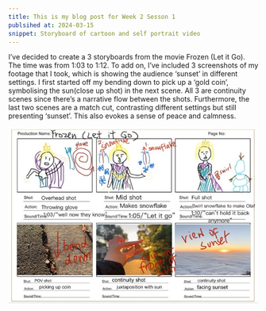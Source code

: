 ```yaml
---
title: This is my blog post for Week 2 Sesson 1
publsihed at: 2024-03-15
snippet: Storyboard of cartoon and self portrait video
---
```



I’ve decided to create a 3 storyboards from the movie Frozen (Let it Go). The time was from 1:03 to 1:12. To add on, I’ve included 3 screenshots of my footage that I took, which is showing the audience ‘sunset’ in different settings. I first started off my bending down to pick up a ‘gold coin’, symbolising  the sun(close up shot) in the next scene. All 3 are continuity scenes since there’s a narrative flow between the shots. Furthermore, the last two scenes are a match cut, contrasting different settings but still presenting ‘sunset’. This also evokes a sense of peace and calmness.


![description](/static/W2S1/storyboard.jpeg)